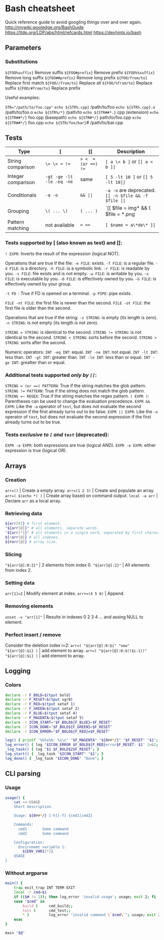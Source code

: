 Bash cheatsheet
===============

Quick reference guide to avoid googling things over and over again.
http://mywiki.wooledge.org/BashGuide
https://tldp.org/LDP/abs/html/refcards.html
https://devhints.io/bash


Parameters
----------

### Substitutions

`${FOO%suffix}`			Remove suffix
`${FOO#prefix}`			Remove prefix
`${FOO%%suffix}`		Remove long suffix
`${FOO##prefix}`		Remove long prefix
`${FOO/from/to}`		Replace first match
`${FOO//from/to}`		Replace all
`${FOO/%from/to}`		Replace suffix
`${FOO/#from/to}`		Replace prefix

Useful examples:

`STR="/path/to/foo.cpp"`
`echo ${STR%.cpp}`		/path/to/foo
`echo ${STR%.cpp}.o`	/path/to/foo.o
`echo ${STR%/*}`		/path/to
`echo ${STR##*.}`		cpp (extension)
`echo ${STR##*/}`		foo.cpp (basepath)
`echo ${STR#*/}`		path/to/foo.cpp
`echo ${STR##*/}`		foo.cpp
`echo ${STR/foo/bar}`# /path/to/bar.cpp


Tests
-----

Type | [ | [[ | Description
--- | --- | --- | ---
String comparison   | `\> \< = !=` | `> <  = (or ==) !=` | `[ a \< b ]` or `[[ a < b ]]`
Integer comparison  | `-gt -ge -lt -le -eq -ne` | same | `[ 5 -lt 10 ]` or `[[ 5 -lt 10]]`
Conditionals | `-a -o` | `&& \|\|` | `-a -o` are deprecated. `[[ -n $file && -f $file ]]`
Grouping | `\( ... \)` | `( ... )` | `[[ $file = img* && ( $file = *.png || $file = *.jpg) ]]`
Pattern matching | not available |  `= ==` | `[ $name = a\*de\* ]]`


### Tests supported by [ (also known as test) and [[:

`! EXPR`: Inverts the result of the expression (logical NOT).

Operations that are true if the file:
`-e FILE`: exists.
`-f FILE`: is a regular file.
`-d FILE`: is a directory.
`-h FILE`: is a symbolic link.
`-r FILE`: is readable by you.
`-s FILE`: file exists and is not empty.
`-w FILE`: is writable by you.
`-x FILE`: is executable by you.
`-O FILE`: is effectively owned by you.
`-G FILE`: is effectively owned by your group.

`-t FD `: True if FD is opened on a terminal.
`-p PIPE`: pipe exists.

`FILE -nt FILE`: the first file is newer than the second.
`FILE -ot FILE`: the first file is older than the second.

Operations that are true if the string:
`-z STRING`: is empty (its length is zero).
`-n STRING`: is not empty (its length is not zero).

`STRING = STRING`: is identical to the second.
`STRING != STRING`: is not identical to the second.
`STRING < STRING`: sorts before the second.
`STRING > STRING`: sorts after the second.

Numeric operators:
`INT -eq INT`: equal.
`INT -ne INT`: not equal.
`INT -lt INT`: less than.
`INT -gt INT`: greater than.
`INT -le INT`: less than or equal.
`INT -ge INT`: greatter than or equal.

### Additional tests supported *only by `[[`*:
`STRING = (or ==) PATTERN`: True if the string matches the glob pattern.
`STRING != PATTERN`: True if the string does not match the glob pattern.
`STRING =~ REGEX`: True if the string matches the regex pattern.
`( EXPR )`: Parentheses can be used to change the evaluation precedence.
`EXPR && EXPR`: Like the `-a` operator of `test`, but does not evaluate the second expression if the first already turns out to be false.
`EXPR || EXPR`: Like the `-o` operator of `test`, but does not evaluate the second expression if the first already turns out to be true.

### Tests *exclusive to `[` and `test`* (deprecated):
`EXPR -a EXPR`: both expressions are true (logical AND).
`EXPR -o EXPR`: either expression is true (logical OR).


Arrays
------

### Creation
`arr=()` | Create a empty array.
`arr=(1 2 3)` | Create and populate an array.
`arr=( $(echo *) )` | Create array based on command output.
`local -a arr` | Declare `arr` as a local array.

### Retrieving data
```bash
${arr[0]} # first element.
"${arr[@]}" # all elements, separate words.
"${arr[*]}" # all elements in a single word, separated by first character in IFS.
${!arr[@]} # all indexes.
${#arr[@]} # array size.
```

### Slicing
`"${arr[@]:0:2}"` | 2 elements from index 0.
`"${arr[@]:2}"` | All elements from index 2.

### Setting data
`arr[1]=2` | Modify element at index.
`arr+=(4 5 6)` | Append.

### Removing elements
`unset -v "arr[1]"` | Results in indexes 0 2 3 4 ... and assing NULL to element.

### Perfect insert / remove
Consider the deletion index i=2:
`arr=( "${arr[@]:0:$i" "new" "${arr[@]:$i} )` | add element to array.
`arr=( "${arr[@]:0:$(($i-1))" "${arr[@]:$i} )` | add element to array.


Logging
-------

### Colors

```bash
declare -r F_BOLD=$(tput bold)
declare -r F_RESET=$(tput sgr0)
declare -r F_RED=$(tput setaf 1)
declare -r F_GREEN=$(tput setaf 2)
declare -r F_BLUE=$(tput setaf 4)
declare -r F_MAGENTA=$(tput setaf 5)
declare -r ICON_START="$F_BOLD${F_BLUE}▸$F_RESET"
declare -r ICON_DONE="$F_BOLD${F_GREEN}✔$F_RESET"
declare -r ICON_ERROR="$F_BOLD${F_RED}✘$F_RESET"

log() { printf '%b%s%b: %s\n' "$F_MAGENTA" "${0##*/}" "$F_RESET" "$1"; }
log_error() { log "$ICON_ERROR $F_BOLD${F_RED}error$F_RESET: $1" 1>&2; }
_log_task() { log "$1 $F_BOLD$2$F_RESET"; }
log_start() { _log_task "$ICON_START" "$1"; }
log_done() { _log_task "$ICON_DONE" "Done"; }
```


CLI parsing
-----------

### Usage
```bash
usage() {
    cat <<-USAGE
	Short description.

	Usage: ${0##*/} [-h][-f] {cmd1|cmd2}

	Commands:
	  cmd1       Some command
	  cmd2       Some command

	Configuration:
	  Environemt variable 1:
	    ${ENV_VAR1[*]}
	USAGE
}
```

### Without argparse
```bash
main() {
    trap exit_trap INT TERM EXIT
    local -r cmd=$1
    if (($# != 1)); then log_error 'invalid usage'; usage; exit 2; fi
    case "$cmd" in
        build )     cmd_build;;
        test )      cmd_test;;
        * )         log_error "invalid command \`$cmd\`"; usage; exit 2;;
    esac
}

main "$@"
```
